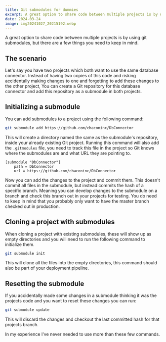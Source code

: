 ```yaml
---
title: Git submodules for dummies
excerpt: A great option to share code between multiple projects is by using git submodules, but there are a few things you need to keep in mind.
date: 2024-03-24
image: img20241027_20215192.webp
---
```


A great option to share code between multiple projects is by using git submodules, but there are a few things you need to keep in mind.

## The scenario

Let's say you have two projects which both want to use the same database connector.
Instead of having two copies of this code and risking accidentally making changes to one and forgetting to add these changes to the other project,
You can create a Git repository for this database connector and add this repository as a submodule in both projects.

## Initializing a submodule

You can add submodules to a project using the following command:

```sh
git submodule add https://github.com/chaconinc/DbConnector
```

This will create a directory named the same as the submodule's repository, inside your already existing Git project.
Running this command will also add the `.gitmodules` file, you need to track this file in the project so Git knows where the submodules are and what URL they are pointing to.

```
[submodule "DbConnector"]
	path = DbConnector
	url = https://github.com/chaconinc/DbConnector
```

Now you can add the changes to the project and commit them.
This doesn't commit all files in the submodule, but instead commits the hash of a specific branch.
Meaning you can develop changes to the submodule on a branch and check this branch out in your projects for testing.
You do need to keep in mind that you probably only want to have the master branch checked out in production.

## Cloning a project with submodules

When cloning a project with existing submodules, these will show up as empty directories and you will need to run the following command to initialize them.

```sh
git submodule init
```

This will clone all the files into the empty directories, this command should also be part of your deployment pipeline.

## Resetting the submodule

If you accidentally made some changes in a submodule thinking it was the projects code and you want to reset these changes you can run:

```sh
git submodule update

```

This will discard the changes and checkout the last committed hash for that projects branch.

In my experience I've never needed to use more than these few commands.
